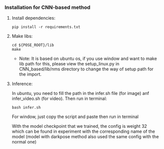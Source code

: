 ### Installation for CNN-based method
1. Install dependencies:
   ```
   pip install -r requirements.txt
   ```
2. Make libs:
   ```
   cd ${POSE_ROOT}/lib
   make
   ```
   * Note: It is based on ubuntu os, if you use window and want to make lib path for this, please view the setup_linux.py in CNN_based/lib/nms directory to change the way of setup path for the import.
   
3. Inference:
   
   In ubuntu, you need to fill the path in the infer.sh file (for image) anf infer_video.sh (for video). Then run in terminal:
   ```
   bash infer.sh
   ```
   For window, just copy the script and paste then run in terminal
   
   With the model checkpoint that we trained, the config is weight 32 which can be found in experiment with the corresponding name of the model (model with darkpose method also used the same config with the normal one)
   
   
